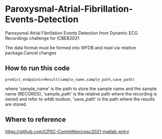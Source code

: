 # Paroxysmal-Atrial-Fibrillation-Events-Detection
Paroxysmal Atrial Fibrillation Events Detection from Dynamic ECG Recordings challenge for ICBEB2021

The data format must be formed into WFDB and read via relative package.Cancel changes

## How to run this code
    predict_endpoints=Result(sample_name,sample_path,save_path)

where 'sample_name' is the path to store the sample name and the sample name (RECORDS), 'sample_path' is the relative path where the recording is stored and refer to wfdb toolbox, 'save_path' is the path where the results are stored.

## Where to reference
https://github.com/CPSC-Committee/cpsc2021-matlab-entry
